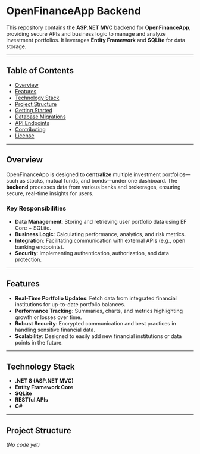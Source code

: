 # OpenFinanceApp Backend

This repository contains the **ASP.NET MVC** backend for **OpenFinanceApp**, providing secure APIs and business logic to manage and analyze investment portfolios. It leverages **Entity Framework** and **SQLite** for data storage.

---

## Table of Contents

- [Overview](#overview)
- [Features](#features)
- [Technology Stack](#technology-stack)
- [Project Structure](#project-structure)
- [Getting Started](#getting-started)
- [Database Migrations](#database-migrations)
- [API Endpoints](#api-endpoints)
- [Contributing](#contributing)
- [License](#license)

---

## Overview

OpenFinanceApp is designed to **centralize** multiple investment portfolios—such as stocks, mutual funds, and bonds—under one dashboard. The **backend** processes data from various banks and brokerages, ensuring secure, real-time insights for users.

### Key Responsibilities

- **Data Management**: Storing and retrieving user portfolio data using EF Core + SQLite.  
- **Business Logic**: Calculating performance, analytics, and risk metrics.  
- **Integration**: Facilitating communication with external APIs (e.g., open banking endpoints).  
- **Security**: Implementing authentication, authorization, and data protection.

---

## Features

- **Real-Time Portfolio Updates**: Fetch data from integrated financial institutions for up-to-date portfolio balances.  
- **Performance Tracking**: Summaries, charts, and metrics highlighting growth or losses over time.  
- **Robust Security**: Encrypted communication and best practices in handling sensitive financial data.  
- **Scalability**: Designed to easily add new financial institutions or data points in the future.

---

## Technology Stack

- **.NET 8 (ASP.NET MVC)**
- **Entity Framework Core**
- **SQLite**
- **RESTful APIs** 
- **C#**

---

## Project Structure

*(No code yet)*
